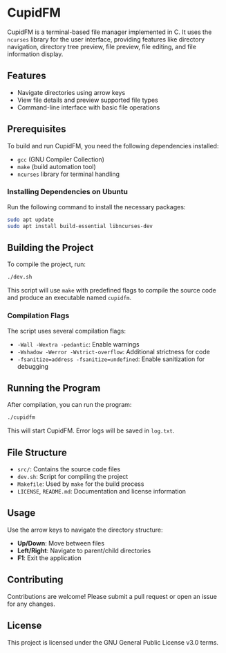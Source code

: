 # CupidFM

CupidFM is a terminal-based file manager implemented in C. It uses the `ncurses` library for the user interface, providing features like directory navigation, directory tree preview, file preview, file editing, and file information display. 

## Features

- Navigate directories using arrow keys
- View file details and preview supported file types
- Command-line interface with basic file operations

## Prerequisites

To build and run CupidFM, you need the following dependencies installed:

- `gcc` (GNU Compiler Collection)
- `make` (build automation tool)
- `ncurses` library for terminal handling

### Installing Dependencies on Ubuntu

Run the following command to install the necessary packages:

```bash
sudo apt update
sudo apt install build-essential libncurses-dev
```

## Building the Project

To compile the project, run:

```bash
./dev.sh
```

This script will use `make` with predefined flags to compile the source code and produce an executable named `cupidfm`.

### Compilation Flags

The script uses several compilation flags:

- `-Wall -Wextra -pedantic`: Enable warnings
- `-Wshadow -Werror -Wstrict-overflow`: Additional strictness for code
- `-fsanitize=address -fsanitize=undefined`: Enable sanitization for debugging

## Running the Program

After compilation, you can run the program:

```bash
./cupidfm
```

This will start CupidFM. Error logs will be saved in `log.txt`.

## File Structure

- `src/`: Contains the source code files
- `dev.sh`: Script for compiling the project
- `Makefile`: Used by `make` for the build process
- `LICENSE`, `README.md`: Documentation and license information

## Usage

Use the arrow keys to navigate the directory structure:
- **Up/Down**: Move between files
- **Left/Right**: Navigate to parent/child directories
- **F1**: Exit the application

## Contributing

Contributions are welcome! Please submit a pull request or open an issue for any changes.

## License

This project is licensed under the GNU General Public License v3.0 terms.
